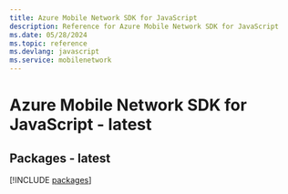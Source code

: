 ```yaml
---
title: Azure Mobile Network SDK for JavaScript
description: Reference for Azure Mobile Network SDK for JavaScript
ms.date: 05/28/2024
ms.topic: reference
ms.devlang: javascript
ms.service: mobilenetwork
---
```

# Azure Mobile Network SDK for JavaScript - latest
## Packages - latest
[!INCLUDE [packages](mobile-network-index.md)]